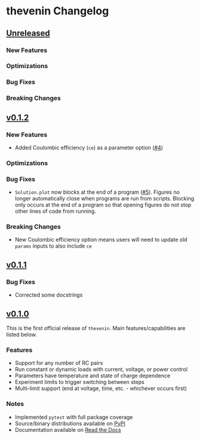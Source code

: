 # thevenin Changelog

## [Unreleased](https://github.com/NREL/thevenin)

### New Features

### Optimizations

### Bug Fixes

### Breaking Changes

## [v0.1.2](https://github.com/NREL/thevenin/tree/v0.1.2)

### New Features
- Added Coulombic efficiency (`ce`) as a parameter option ([#4](https://github.com/NREL/thevenin/pull/4))

### Optimizations

### Bug Fixes
- `Solution.plot` now blocks at the end of a program ([#5](https://github.com/NREL/thevenin/pull/5)). Figures no longer automatically close when programs are run from scripts. Blocking only occurs at the end of a program so that opening figures do not stop other lines of code from running.

### Breaking Changes
- New Coulombic efficiency option means users will need to update old `params` inputs to also include `ce`

## [v0.1.1](https://github.com/NREL/thevenin/tree/v0.1.1)

### Bug Fixes
- Corrected some docstrings

## [v0.1.0](https://github.com/NREL/thevenin/tree/v0.1.0)
This is the first official release of `thevenin`. Main features/capabilities are listed below.

### Features
- Support for any number of RC pairs
- Run constant or dynamic loads with current, voltage, or power control
- Parameters have temperature and state of charge dependence
- Experiment limits to trigger switching between steps
- Multi-limit support (end at voltage, time, etc. - whichever occurs first)

### Notes
- Implemented `pytest` with full package coverage
- Source/binary distributions available on [PyPI](https://pypi.org/project/thevenin)
- Documentation available on [Read the Docs](https://thevenin.readthedocs.io/)

